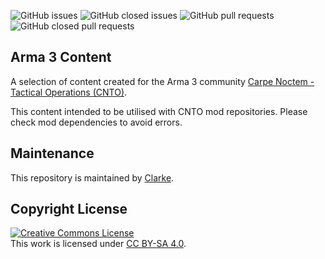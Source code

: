 <!--- CNTO GitHub Repository README file -->

![GitHub issues](https://img.shields.io/github/issues-raw/JamesTheClarke/arma-content?color=red&style=flat-square) ![GitHub closed issues](https://img.shields.io/github/issues-closed-raw/JamesTheClarke/arma-content?color=brightgreen&style=flat-square) ![GitHub pull requests](https://img.shields.io/github/issues-pr-raw/JamesTheClarke/arma-content?color=red&style=flat-square) ![GitHub closed pull requests](https://img.shields.io/github/issues-pr-closed-raw/JamesTheClarke/arma-content?color=brightgreen&style=flat-square)


## Arma 3 Content <!--- Repository name with short description of the repo and, if available, link to the wiki -->

A selection of content created for the Arma 3 community [Carpe Noctem - Tactical Operations (CNTO)](https://www.carpenoctem.co/).

This content intended to be utilised with CNTO mod repositories. Please check mod dependencies to avoid errors.


## Maintenance <!--- Who is responsible for this repository (entire branch / branch member / community member) with link to the GitHub team / profile -->

This repository is maintained by [Clarke](https://github.com/JamesTheClarke).

## Copyright License

[![Creative Commons License](https://i.creativecommons.org/l/by-sa/4.0/88x31.png)](http://creativecommons.org/licenses/by-sa/4.0/)\
This work is licensed under [CC BY-SA 4.0](http://creativecommons.org/licenses/by-sa/4.0).
